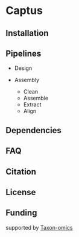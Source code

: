 # Captus

## Installation


## Pipelines

- Design

- Assembly
  - Clean
  - Assemble
  - Extract
  - Align

## Dependencies

## FAQ


## Citation

## License


## Funding

supported by [Taxon-omics](https://www.taxon-omics.com)